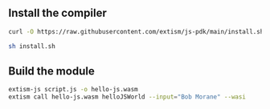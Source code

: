 

## Install the compiler

```bash
curl -O https://raw.githubusercontent.com/extism/js-pdk/main/install.sh

sh install.sh
```

## Build the module

```bash
extism-js script.js -o hello-js.wasm
extism call hello-js.wasm helloJSWorld --input="Bob Morane" --wasi
```